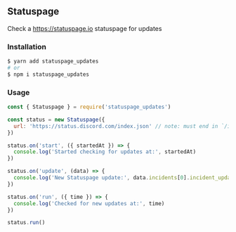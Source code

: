 ## Statuspage
Check a https://statuspage.io statuspage for updates

### Installation
```bash
$ yarn add statuspage_updates
# or
$ npm i statuspage_updates
```

### Usage
```js
const { Statuspage } = require('statuspage_updates')

const status = new Statuspage({
  url: 'https://status.discord.com/index.json' // note: must end in `/index.json`
})

status.on('start', ({ startedAt }) => {
  console.log('Started checking for updates at:', startedAt)
})

status.on('update', (data) => {
  console.log('New Statuspage update:', data.incidents[0].incident_updates[0].body)
})

status.on('run', ({ time }) => {
  console.log('Checked for new updates at:', time)
})

status.run()
```
